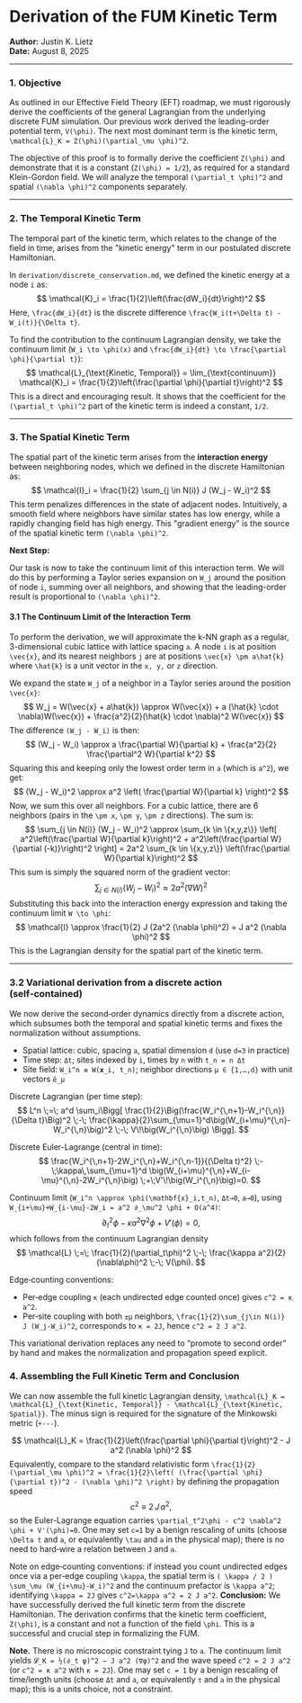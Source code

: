 # Derivation of the FUM Kinetic Term

**Author:** Justin K. Lietz  
**Date:** August 8, 2025

---

### 1. Objective

As outlined in our Effective Field Theory (EFT) roadmap, we must rigorously derive the coefficients of the general Lagrangian from the underlying discrete FUM simulation. Our previous work derived the leading-order potential term, `V(\phi)`. The next most dominant term is the kinetic term, `\mathcal{L}_K = Z(\phi)(\partial_\mu \phi)^2`.

The objective of this proof is to formally derive the coefficient `Z(\phi)` and demonstrate that it is a constant (`Z(\phi) = 1/2`), as required for a standard Klein-Gordon field. We will analyze the temporal `(\partial_t \phi)^2` and spatial `(\nabla \phi)^2` components separately.

---

### 2. The Temporal Kinetic Term

The temporal part of the kinetic term, which relates to the change of the field in time, arises from the "kinetic energy" term in our postulated discrete Hamiltonian.

In `derivation/discrete_conservation.md`, we defined the kinetic energy at a node `i` as:
$$
\mathcal{K}_i = \frac{1}{2}\left(\frac{dW_i}{dt}\right)^2
$$
Here, `\frac{dW_i}{dt}` is the discrete difference `\frac{W_i(t+\Delta t) - W_i(t)}{\Delta t}`.

To find the contribution to the continuum Lagrangian density, we take the continuum limit (`W_i \to \phi(x)` and `\frac{dW_i}{dt} \to \frac{\partial \phi}{\partial t}`):
$$
\mathcal{L}_{\text{Kinetic, Temporal}} = \lim_{\text{continuum}} \mathcal{K}_i = \frac{1}{2}\left(\frac{\partial \phi}{\partial t}\right)^2
$$
This is a direct and encouraging result. It shows that the coefficient for the `(\partial_t \phi)^2` part of the kinetic term is indeed a constant, `1/2`.

---

### 3. The Spatial Kinetic Term

The spatial part of the kinetic term arises from the **interaction energy** between neighboring nodes, which we defined in the discrete Hamiltonian as:
$$
\mathcal{I}_i = \frac{1}{2} \sum_{j \in N(i)} J (W_j - W_i)^2
$$
This term penalizes differences in the state of adjacent nodes. Intuitively, a smooth field where neighbors have similar states has low energy, while a rapidly changing field has high energy. This "gradient energy" is the source of the spatial kinetic term `(\nabla \phi)^2`.

**Next Step:**

Our task is now to take the continuum limit of this interaction term. We will do this by performing a Taylor series expansion on `W_j` around the position of node `i`, summing over all neighbors, and showing that the leading-order result is proportional to `(\nabla \phi)^2`.

#### 3.1 The Continuum Limit of the Interaction Term

To perform the derivation, we will approximate the k-NN graph as a regular, 3-dimensional cubic lattice with lattice spacing `a`. A node `i` is at position `\vec{x}`, and its nearest neighbors `j` are at positions `\vec{x} \pm a\hat{k}` where `\hat{k}` is a unit vector in the `x, y,` or `z` direction.

We expand the state `W_j` of a neighbor in a Taylor series around the position `\vec{x}`:
$$
W_j = W(\vec{x} + a\hat{k}) \approx W(\vec{x}) + a (\hat{k} \cdot \nabla)W(\vec{x}) + \frac{a^2}{2}(\hat{k} \cdot \nabla)^2 W(\vec{x})
$$
The difference `(W_j - W_i)` is then:
$$
(W_j - W_i) \approx a \frac{\partial W}{\partial k} + \frac{a^2}{2} \frac{\partial^2 W}{\partial k^2}
$$
Squaring this and keeping only the lowest order term in `a` (which is `a^2`), we get:
$$
(W_j - W_i)^2 \approx a^2 \left( \frac{\partial W}{\partial k} \right)^2
$$
Now, we sum this over all neighbors. For a cubic lattice, there are 6 neighbors (pairs in the `\pm x`, `\pm y`, `\pm z` directions). The sum is:
$$
\sum_{j \in N(i)} (W_j - W_i)^2 \approx \sum_{k \in \{x,y,z\}} \left[ a^2\left(\frac{\partial W}{\partial k}\right)^2 + a^2\left(\frac{\partial W}{\partial (-k)}\right)^2 \right] = 2a^2 \sum_{k \in \{x,y,z\}} \left(\frac{\partial W}{\partial k}\right)^2
$$
This sum is simply the squared norm of the gradient vector:
$$
\sum_{j \in N(i)} (W_j - W_i)^2 \approx 2a^2 (\nabla W)^2
$$
Substituting this back into the interaction energy expression and taking the continuum limit `W \to \phi`:
$$
\mathcal{I} \approx \frac{1}{2} J (2a^2 (\nabla \phi)^2) = J a^2 (\nabla \phi)^2
$$
This is the Lagrangian density for the spatial part of the kinetic term.

---

### 3.2 Variational derivation from a discrete action (self‑contained)

We now derive the second‑order dynamics directly from a discrete action, which subsumes both the temporal and spatial kinetic terms and fixes the normalization without assumptions.

- Spatial lattice: cubic, spacing `a`, spatial dimension `d` (use `d=3` in practice)  
- Time step: `Δt`; sites indexed by `i`, times by `n` with `t_n = n Δt`  
- Site field: `W_i^n ≡ W(𝐱_i, t_n)`; neighbor directions `μ ∈ {1,…,d}` with unit vectors `ê_μ`

Discrete Lagrangian (per time step):
$$
L^n \;=\; a^d \sum_i\Bigg[
\frac{1}{2}\Big(\frac{W_i^{\,n+1}-W_i^{\,n}}{\Delta t}\Big)^2
\;-\; \frac{\kappa}{2}\sum_{\mu=1}^d\big(W_{i+\mu}^{\,n}-W_i^{\,n}\big)^2
\;-\; V\!\big(W_i^{\,n}\big)
\Bigg].
$$

Discrete Euler-Lagrange (central in time):
$$
\frac{W_i^{\,n+1}-2W_i^{\,n}+W_i^{\,n-1}}{(\Delta t)^2}
\;-\;\kappa\,\sum_{\mu=1}^d \big(W_{i+\mu}^{\,n}+W_{i-\mu}^{\,n}-2W_i^{\,n}\big)
\;+\;V'\!\big(W_i^{\,n}\big)=0.
$$

Continuum limit (`W_i^n \approx \phi(\mathbf{x}_i,t_n)`, `Δt→0`, `a→0`), using
`W_{i+\mu}+W_{i-\mu}-2W_i = a^2 ∂_\mu^2 \phi + O(a^4)`:
$$
\partial_t^2\phi \;-\; \kappa a^2 \nabla^2\phi \;+\; V'(\phi)=0,
$$
which follows from the continuum Lagrangian density
$$
\mathcal{L} \;=\; \frac{1}{2}(\partial_t\phi)^2 \;-\; \frac{\kappa a^2}{2}(\nabla\phi)^2 \;-\; V(\phi).
$$

Edge‑counting conventions:
- Per‑edge coupling `κ` (each undirected edge counted once) gives `c^2 = κ a^2`.
- Per‑site coupling with both `±μ` neighbors, `\frac{1}{2}\sum_{j\in N(i)} J (W_j-W_i)^2`, corresponds to `κ = 2J`, hence `c^2 = 2 J a^2`.

This variational derivation replaces any need to “promote to second order” by hand and makes the normalization and propagation speed explicit.
### 4. Assembling the Full Kinetic Term and Conclusion

We can now assemble the full kinetic Lagrangian density, `\mathcal{L}_K = \mathcal{L}_{\text{Kinetic, Temporal}} - \mathcal{L}_{\text{Kinetic, Spatial}}`. The minus sign is required for the signature of the Minkowski metric (`+---`).

$$
\mathcal{L}_K = \frac{1}{2}\left(\frac{\partial \phi}{\partial t}\right)^2 - J a^2 (\nabla \phi)^2
$$
Equivalently, compare to the standard relativistic form `\frac{1}{2}(\partial_\mu \phi)^2 = \frac{1}{2}\left( (\frac{\partial \phi}{\partial t})^2 - (\nabla \phi)^2 \right)` by defining the propagation speed
$$
c^2 \equiv 2\,J\,a^2,
$$
so the Euler-Lagrange equation carries `\partial_t^2\phi - c^2 \nabla^2 \phi + V'(\phi)=0`. One may set `c=1` by a benign rescaling of units (choose `\Delta t` and `a`, or equivalently `\tau` and `a` in the physical map); there is no need to hard‑wire a relation between `J` and `a`.

Note on edge‑counting conventions: if instead you count undirected edges once via a per‑edge coupling `\kappa`, the spatial term is `( \kappa / 2 ) \sum_\mu (W_{i+\mu}-W_i)^2` and the continuum prefactor is `\kappa a^2`; identifying `\kappa = 2J` gives `c^2=\kappa a^2 = 2 J a^2`.
**Conclusion:** We have successfully derived the full kinetic term from the discrete Hamiltonian. The derivation confirms that the kinetic term coefficient, `Z(\phi)`, is a constant and not a function of the field `\phi`. This is a successful and crucial step in formalizing the FUM.

**Note.** There is no microscopic constraint tying `J` to `a`. The continuum limit yields
`𝓛_K = ½(∂_t φ)^2 − J a^2 (∇φ)^2` and the wave speed `c^2 = 2 J a^2` (or `c^2 = κ a^2` with `κ = 2J`). One may set `c = 1` by a benign rescaling of time/length units (choose `Δt` and `a`, or equivalently `τ` and `a` in the physical map); this is a units choice, not a constraint.